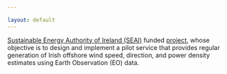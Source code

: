 ```yaml
---

layout: default
---
```


[Sustainable Energy Authority of Ireland (SEAI)](https://www.seai.ie) funded [project](https://www.seai.ie/data-and-insights/seai-research/research-projects/details/building-upon-copernicus-earth-observation-services-to-augment-wind-measurement-coverage-of-the-oredp-offshore-renewable-energy-assessment-areas), whose objective is to design and implement a pilot service that provides regular generation of Irish offshore wind speed, direction, and power density estimates using Earth Observation (EO) data.
